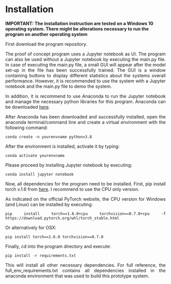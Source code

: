 <style>
	.formatting {
		text-align: justify;
	 }
</style>

# Installation

**IMPORTANT: The installation instruction are tested on a Windows 10 operating system. There might be alterations necessary to run the program on another operating system**


<div class="formatting">

First download the program repository.

The proof of concept program uses a Jupyter notebook as UI. The program can also be used without a Jupyter notebook by executing the main.py file. In case of executing the main.py file, a small GUI will appear after the model set-up in the file has been successfully trained. The GUI is a window containing buttons to display different statistics about the systems overall performance. However, it is recommended to use the system with a Jupyter notebook and the main.py file to demo the system.

In addition, it is recommend to use Anaconda to run the Jupyter notebook and manage the necessary python libraries for this program. Anaconda can be downloaded <a href="https://www.anaconda.com/products/individual#Downloads">here</a>.

After Anaconda has been downloaded and successfully installed, open the anaconda terminal/command line and create a virtual environment with the following command:

```shell
conda create -n yourenvname python=3.8
```

After the environment is installed, activate it by typing: 

```shell
conda activate yourenvname
```

Please proceed by installing Jupyter notebook by executing:

```shell
conda install jupyter notebook
```

Now, all dependencies for the program need to be installed. First, pip install torch v.1.6 from <a href="https://pytorch.org/get-started/previous-versions/">here</a>. I recommend to use the CPU only version.

As indicated on the official PyTorch website, the CPU version for Windows (and Linux) can be installed by executing:

```shell
pip install torch==1.6.0+cpu torchvision==0.7.0+cpu -f https://download.pytorch.org/whl/torch_stable.html
```

Or alternatively for OSX:

```shell
pip install torch==1.6.0 torchvision==0.7.0
```

Finally, cd into the program directory and execute:

```shell
pip install -r requirements.txt
```

This will install all other necessary dependencies. For full reference, the full_env_requirements.txt contains all dependencies installed in the anaconda environment that was used to build this prototype system.
</div>
